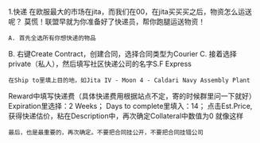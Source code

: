 1.快递
		在欧服最大的市场在jita，而我们在00，在jita买买买之后，物资怎么运送呢？
莫慌！联盟早就为你准备好了快递员，帮你跑腿运送物资！

	A. 首先全选所有你想快递的物品
B. 右键Create Contract，创建合同，选择合同类型为Courier
	C. 接着选择private（私人），然后填写社区快递公司的名字S.F Express

	在Ship to里填上目的地，如Jita IV - Moon 4 - Caldari Navy Assembly Plant
Reward中填写快递费（具体快递费用根据站点不定，寄的时候群里问一下就好）
	Expiration里选择：2 Weeks；
	Days to complete里填入：14；
	点击Est.Price,获得快递估价，粘在Description中，再次确定Collateral中数值为0
就像这样

	最后，也是最重要的，再次确定。不要把合同挂公开，不要把合同挂错公司